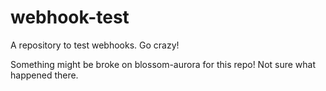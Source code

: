 webhook-test
============

A repository to test webhooks. Go crazy!

Something might be broke on blossom-aurora for this repo! Not sure what happened there.
